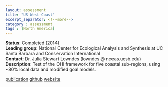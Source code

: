 ```yaml
---
layout: assessment
title: "US-West-Coast"
excerpt_separator: <!--more-->
category : assessment
tags : [North America]
---
```


**Status**: Completed (2014)  
**Leading group**: National Center for Ecological Analysis and Synthesis at UC Santa Barbara and Conservation International  
**Contact**: Dr. Julia Stewart Lowndes (lowndes @ nceas.ucsb.edu)  
**Description**: Test of the OHI framework for five coastal sub-regions, using ~80% local data and modified goal models.

[publication](/resources/publications#us-west-coast) 
<a href="https://github.com/OHI-Science/ohi-uswest/releases" target="_blank">github</a>
<a href="http://www.oceanhealthindex.org/ohi-plus/us-west-coast-assessment" target="_blank">website</a>
